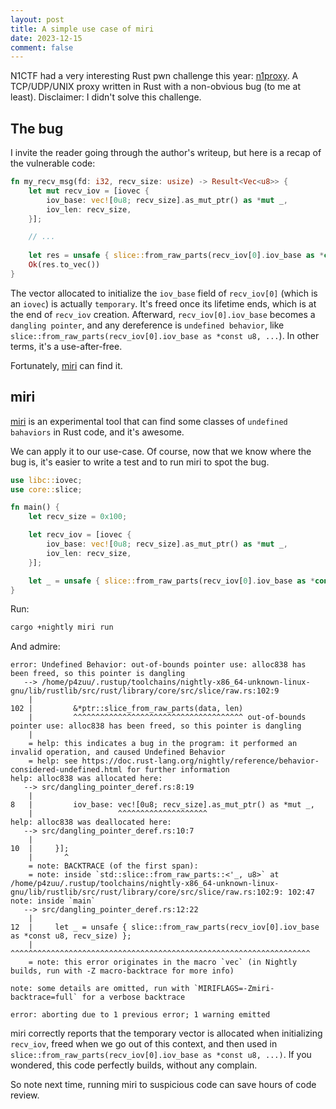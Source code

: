 ```yaml
---
layout: post
title: A simple use case of miri
date: 2023-12-15
comment: false
---
```


N1CTF had a very interesting Rust pwn challenge this year: [n1proxy](https://github.com/Nu1LCTF/n1ctf-2023/tree/main/pwn/n1proxy).
A TCP/UDP/UNIX proxy written in Rust with a non-obvious bug (to me at least). Disclaimer: I didn't solve this challenge.

The bug
-------

I invite the reader going through the author's writeup, but here is a recap of the vulnerable code:

```rust
fn my_recv_msg(fd: i32, recv_size: usize) -> Result<Vec<u8>> {
    let mut recv_iov = [iovec {
        iov_base: vec![0u8; recv_size].as_mut_ptr() as *mut _,
        iov_len: recv_size,
    }];

    // ...
    
    let res = unsafe { slice::from_raw_parts(recv_iov[0].iov_base as *const u8, recv_size) };
    Ok(res.to_vec())
}
```

The vector allocated to initialize the `iov_base` field of `recv_iov[0]` (which is an `iovec`) is actually `temporary`.
It's freed once its lifetime ends, which is at the end of `recv_iov` creation.
Afterward, `recv_iov[0].iov_base` becomes a `dangling pointer`, and any dereference is `undefined behavior`,
like `slice::from_raw_parts(recv_iov[0].iov_base as *const u8, ...`). In other terms, it's a use-after-free. 

Fortunately, [miri](https://github.com/rust-lang/miri) can find it.

miri
----

[miri](https://github.com/rust-lang/miri) is an experimental tool that can find some classes of `undefined bahaviors` in
Rust code, and it's awesome.

We can apply it to our use-case. Of course, now that we know where the bug is, it's easier to write a test and to run 
miri to spot the bug.

```rust
use libc::iovec;
use core::slice;

fn main() {
    let recv_size = 0x100;

    let recv_iov = [iovec {
        iov_base: vec![0u8; recv_size].as_mut_ptr() as *mut _,
        iov_len: recv_size,
    }];

    let _ = unsafe { slice::from_raw_parts(recv_iov[0].iov_base as *const u8, recv_size) };
}
```
Run:

```sh
cargo +nightly miri run
```

And admire:

```
error: Undefined Behavior: out-of-bounds pointer use: alloc838 has been freed, so this pointer is dangling
   --> /home/p4zuu/.rustup/toolchains/nightly-x86_64-unknown-linux-gnu/lib/rustlib/src/rust/library/core/src/slice/raw.rs:102:9
    |
102 |         &*ptr::slice_from_raw_parts(data, len)
    |         ^^^^^^^^^^^^^^^^^^^^^^^^^^^^^^^^^^^^^^ out-of-bounds pointer use: alloc838 has been freed, so this pointer is dangling
    |
    = help: this indicates a bug in the program: it performed an invalid operation, and caused Undefined Behavior
    = help: see https://doc.rust-lang.org/nightly/reference/behavior-considered-undefined.html for further information
help: alloc838 was allocated here:
   --> src/dangling_pointer_deref.rs:8:19
    |
8   |         iov_base: vec![0u8; recv_size].as_mut_ptr() as *mut _,
    |                   ^^^^^^^^^^^^^^^^^^^^
help: alloc838 was deallocated here:
   --> src/dangling_pointer_deref.rs:10:7
    |
10  |     }];
    |       ^
    = note: BACKTRACE (of the first span):
    = note: inside `std::slice::from_raw_parts::<'_, u8>` at /home/p4zuu/.rustup/toolchains/nightly-x86_64-unknown-linux-gnu/lib/rustlib/src/rust/library/core/src/slice/raw.rs:102:9: 102:47
note: inside `main`
   --> src/dangling_pointer_deref.rs:12:22
    |
12  |     let _ = unsafe { slice::from_raw_parts(recv_iov[0].iov_base as *const u8, recv_size) };
    |                      ^^^^^^^^^^^^^^^^^^^^^^^^^^^^^^^^^^^^^^^^^^^^^^^^^^^^^^^^^^^^^^^^^^^
    = note: this error originates in the macro `vec` (in Nightly builds, run with -Z macro-backtrace for more info)

note: some details are omitted, run with `MIRIFLAGS=-Zmiri-backtrace=full` for a verbose backtrace

error: aborting due to 1 previous error; 1 warning emitted
```

miri correctly reports that the temporary vector is allocated when initializing `recv_iov`, freed when we go out of 
this context, and then used in `slice::from_raw_parts(recv_iov[0].iov_base as *const u8, ...)`.
If you wondered, this code perfectly builds, without any complain.

So note next time, running miri to suspicious code can save hours of code review.
